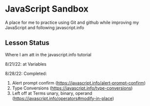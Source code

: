 # JavaScript Sandbox
A place for me to practice using Git and github while improving my JavaScript and following javascript.info

## Lesson Status
Where I am att in the javascript.info tutorial

8/21/22: at Variables

8/28/22: Completed:
1. Alert prompt confirm (https://javascript.info/alert-prompt-confirm)
2. Type Conversions (https://javascript.info/type-conversions)
3. Left off at Terms unary, binary, operand (https://javascript.info/operators#modify-in-place)